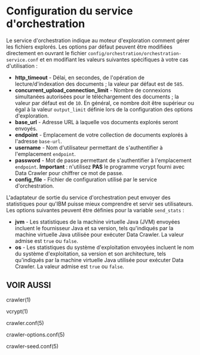 # Configuration du service d'orchestration
Le service d'orchestration indique au moteur d'exploration comment gérer les fichiers explorés. 
Les options par défaut peuvent être modifiées directement en ouvrant le fichier
`config/orchestration/orchestration-service.conf` et en modifiant les valeurs suivantes spécifiques à votre
cas d'utilisation :

*  **http_timeout** - Délai, en secondes, de l'opération de lecture/d'indexation des documents ; la valeur par défaut est de `585`.
*  **concurrent_upload_connection_limit** - Nombre de connexions simultanées autorisées pour le téléchargement des documents ; la valeur par défaut est de `10`. En général, ce nombre doit être supérieur ou égal à la valeur `output_limit` définie lors de la configuration des options d'exploration. 
*  **base_url** - Adresse URL à laquelle vos documents explorés seront envoyés.
*  **endpoint** - Emplacement de votre collection de documents explorés à l'adresse `base-url`.
*  **username** - Nom d'utilisateur permettant de s'authentifier à l'emplacement `endpoint`.
*  **password** - Mot de passe permettant de s'authentifier à l'emplacement `endpoint`. **Important** : n'utilisez **PAS** le programme vcrypt fourni avec Data Crawler pour chiffrer ce mot de passe.
*  **config_file** - Fichier de configuration utilisé par le service d'orchestration. 

L'adaptateur de sortie du service d'orchestration peut envoyer des statistiques pour qu'IBM puisse mieux comprendre et servir ses utilisateurs. Les options suivantes peuvent être définies pour la variable `send_stats` :
*  **jvm** - Les statistiques de la machine virtuelle Java (JVM) envoyées incluent le fournisseur Java et sa version, tels qu'indiqués par la machine virtuelle Java utilisée pour exécuter Data Crawler. La valeur admise est `true` ou `false`.
*  **os** - Les statistiques du système d'exploitation envoyées incluent le nom du système d'exploitation, sa version et son architecture, tels qu'indiqués par la machine virtuelle Java utilisée pour exécuter Data Crawler. La valeur admise est `true` ou `false`.

## VOIR AUSSI

crawler(1)

vcrypt(1)

crawler.conf(5)

crawler-options.conf(5)

crawler-seed.conf(5)

